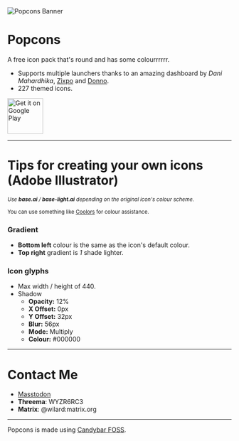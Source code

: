 <img src="https://raw.githubusercontent.com/Wil-Design/Popcons/main/githubmedia/play-store-banner.png" alt="Popcons Banner">

# Popcons
A free icon pack that's round and has some colourrrrrr.
- Supports multiple launchers thanks to an amazing dashboard by *Dani Mahardhika*, [Zixpo](https://github.com/zixpo) and [Donno](https://github.com/Donnnno).
- 227 themed icons.

[<img src="https://play.google.com/intl/en_us/badges/images/generic/en_badge_web_generic.png" alt="Get it on Google Play" height="80">](https://play.google.com/store/apps/details?id=com.wil.popcons)

---

# Tips for creating your own icons (Adobe Illustrator)

<sup>*Use **base.ai** / **base-light.ai** depending on the original icon's colour scheme.*</sup>

<sup>You can use something like [Coolors](https://www.coolors.co/) for colour assistance.</sup>

### Gradient

- **Bottom left** colour is the same as the icon's default colour.
- **Top right** gradient is *1* shade lighter.

### Icon glyphs

- Max width / height of 440.
- Shadow
  - **Opacity:** 12%
  - **X Offset:** 0px
  - **Y Offset:** 32px
  - **Blur:** 56px
  - **Mode:** Multiply
  - **Colour:** #000000
  
---

# Contact Me

- [Masstodon](https://fosstodon.org/@wil)
- **Threema**: WYZR6RC3
- **Matrix**: @wilard:matrix.org

---

Popcons is made using [Candybar FOSS](https://github.com/Donnnno/candybar-foss).